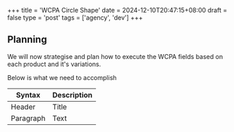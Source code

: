 +++
title = 'WCPA Circle Shape'
date = 2024-12-10T20:47:15+08:00
draft = false
type = 'post'
tags = ['agency', 'dev']
+++

## Planning

We will now strategise and plan how to execute the WCPA fields based on each product and it's variations.

Below is what we need to accomplish

| Syntax | Description |
| --- | ----------- |
| Header | Title |
| Paragraph | Text |